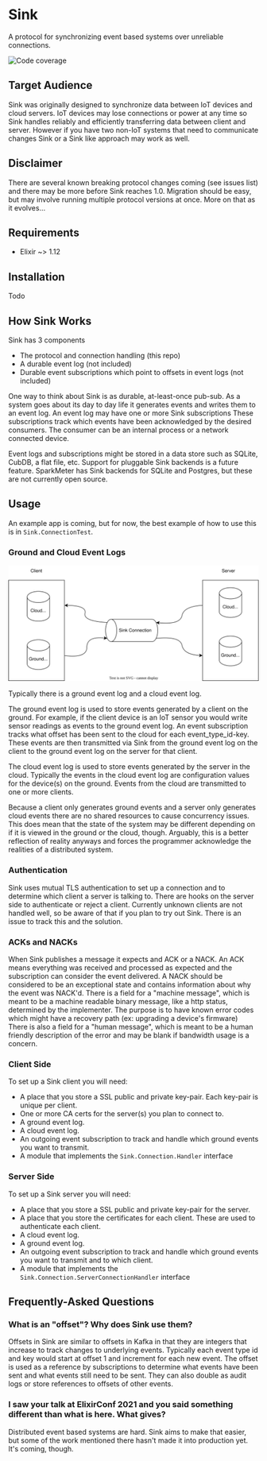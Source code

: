# Sink

A protocol for synchronizing event based systems over unreliable connections.

![Code coverage](https://gitlab.com/sparkmeter/zappy/sink/badges/master/coverage.svg?style=flat)


## Target Audience

Sink was originally designed to synchronize data between IoT devices and cloud servers. IoT devices may lose connections or power at any time so Sink handles reliably and efficiently transferring data between client and server. However if you have two non-IoT systems that need to communicate changes Sink or a Sink like approach may work as well.

## Disclaimer

There are several known breaking protocol changes coming (see issues list) and there may be more before Sink reaches 1.0. Migration should be easy, but may involve running multiple protocol versions at once. More on that as it evolves...

## Requirements

* Elixir ~> 1.12

## Installation

Todo

## How Sink Works

Sink has 3 components
* The protocol and connection handling (this repo)
* A durable event log (not included)
* Durable event subscriptions which point to offsets in event logs (not included)

One way to think about Sink is as durable, at-least-once pub-sub. As a system goes about its day to day life it generates events and writes them to an event log. An event log may have one or more Sink subscriptions These subscriptions track which events have been acknowledged by the desired consumers. The consumer can be an internal process or a network connected device.

Event logs and subscriptions might be stored in a data store such as SQLite, CubDB, a flat file, etc. Support for pluggable Sink backends is a future feature. SparkMeter has Sink backends for SQLite and Postgres, but these are not currently open source.

## Usage

An example app is coming, but for now, the best example of how to use this is in `Sink.ConnectionTest`.

### Ground and Cloud Event Logs

![](./event_logs.svg)

Typically there is a ground event log and a cloud event log.

The ground event log is used to store events generated by a client on the ground. For example, if the client device is an IoT sensor you would write sensor readings as events to the ground event log. An event subscription tracks what offset has been sent to the cloud for each event_type_id-key. These events are then transmitted via Sink from the ground event log on the client to the ground event log on the server for that client.

The cloud event log is used to store events generated by the server in the cloud. Typically the events in the cloud event log are configuration values for the device(s) on the ground. Events from the cloud are transmitted to one or more clients.

Because a client only generates ground events and a server only generates cloud events there are no shared resources to cause concurrency issues. This does mean that the state of the system may be different depending on if it is viewed in the ground or the cloud, though. Arguably, this is a better reflection of reality anyways and forces the programmer acknowledge the realities of a distributed system.

### Authentication

Sink uses mutual TLS authentication to set up a connection and to determine which client a server is talking to. There are hooks on the server side to authenticate or reject a client. Currently unknown clients are not handled well, so be aware of that if you plan to try out Sink. There is an issue to track this and the solution.

### ACKs and NACKs

When Sink publishes a message it expects and ACK or a NACK. An ACK means everything was received and processed as expected and the subscription can consider the event delivered. A NACK should be considered to be an exceptional state and contains information about why the event was NACK'd. There is a field for a "machine message", which is meant to be a machine readable binary message, like a http status,  determined by the implementer. The purpose is to have known error codes which might have a recovery path (ex: upgrading a device's firmware) There is also a field for a "human message", which is meant to be a human friendly description of the error and may be blank if bandwidth usage is a concern.

### Client Side

To set up a Sink client you will need:
* A place that you store a SSL public and private key-pair. Each key-pair is unique per client.
* One or more CA certs for the server(s) you plan to connect to.
* A ground event log.
* A cloud event log.
* An outgoing event subscription to track and handle which ground events you want to transmit.
* A module that implements the `Sink.Connection.Handler` interface

### Server Side

To set up a Sink server you will need:
* A place that you store a SSL public and private key-pair for the server.
* A place that you store the certificates for each client. These are used to authenticate each client.
* A cloud event log.
* A ground event log.
* An outgoing event subscription to track and handle which ground events you want to transmit and to which client.
* A module that implements the `Sink.Connection.ServerConnectionHandler` interface

## Frequently-Asked Questions

### What is an "offset"? Why does Sink use them?

Offsets in Sink are similar to offsets in Kafka in that they are integers that increase to track changes to underlying events. Typically each event type id and key would start at offset 1 and increment for each new event. The offset is used as a reference by subscriptions to determine what events have been sent and what events still need to be sent. They can also double as audit logs or store references to offsets of other events.

### I saw your talk at ElixirConf 2021 and you said something different than what is here. What gives?

Distributed event based systems are hard. Sink aims to make that easier, but some of the work mentioned there hasn't made it into production yet. It's coming, though.